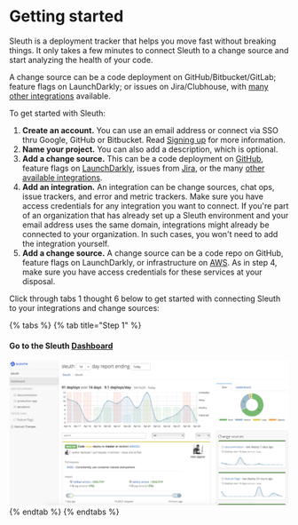 # Getting started

Sleuth is a deployment tracker that helps you move fast without breaking things. It only takes a few minutes to connect Sleuth to a change source and start analyzing the health of your code. 

A change source can be a code deployment on GitHub/Bitbucket/GitLab; feature flags on LaunchDarkly; or issues on Jira/Clubhouse, with [many other integrations](integrations-1/about-integrations....md) available. 

To get started with Sleuth: 

1. **Create an account.** You can use an email address or connect via SSO thru Google, GitHub or Bitbucket. Read [Signing up](getting-started.md) for more information. 
2. **Name your project.** You can also add a description, which is optional. 
3. **Add a change source.** This can be a code deployment on [GitHub](integrations-1/change-sources/code-deployment/github.md), feature flags on [LaunchDarkly](integrations-1/change-sources/feature-flags/launchdarkly.md), issues from [Jira](integrations-1/issue-trackers/jira.md), or the many [other available integrations](integrations-1/about-integrations....md). 
4. **Add an integration.** An integration can be change sources, chat ops, issue trackers, and error and metric trackers. Make sure you have access credentials for any integration you want to connect. If you're part of an organization that has already set up a Sleuth environment and your email address uses the same domain, integrations might already be connected to your organization. In such cases, you won't need to add the integration yourself.  
5. **Add a change source.** A change source can be a code repo on GitHub, feature flags on LaunchDarkly, or infrastructure on [AWS](integrations-1/change-sources/infrastructure/aws.md). As in step 4, make sure you have access credentials for these services at your disposal. 

Click through tabs 1 thought 6 below to get started with connecting Sleuth to your integrations and change sources: 

{% tabs %}
{% tab title="Step 1" %}
#### Go to the Sleuth [Dashboard](dashboard.md)

![](.gitbook/assets/screen-shot-2020-04-29-at-2.17.48-pm.png)
{% endtab %}
{% endtabs %}

